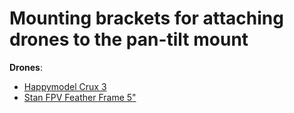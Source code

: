 # Mounting brackets for attaching drones to the pan-tilt mount

**Drones**:
- [Happymodel Crux 3](https://www.getfpv.com/happymodel-crux3-1s-elrs-3-toothpick-racing-drone-bnf.html)
- [Stan FPV Feather Frame 5"](https://stanfpv.com/products/stan-fpv-feather5-frame-kit-sub250g-5-freestyle-capable)
